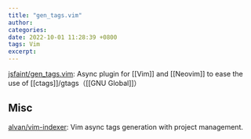 ```yaml
---
title: "gen_tags.vim"
author: 
categories: 
date: 2022-10-01 11:28:39 +0800
tags: Vim
excerpt: 
---
```


[jsfaint/gen_tags.vim](https://github.com/jsfaint/gen_tags.vim): Async plugin for [[Vim]] and [[Neovim]] to ease the use of [[ctags]]/gtags（[[GNU Global]]）



## Misc

[alvan/vim-indexer](https://github.com/alvan/vim-indexer): Vim async tags generation with project management.


